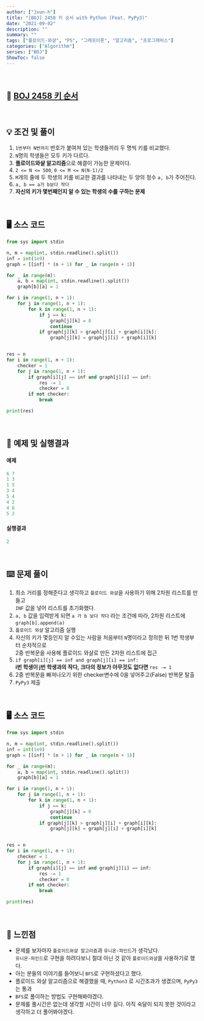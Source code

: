 ```yaml
---
author: ["Jxun-h"]
title: "[BOJ] 2458 키 순서 with Python (Feat. PyPy3)"
date: "2021-09-02"
description: ""
summary: ""
tags: ["플로이드-와샬", "PS", "그래프이론", "알고리즘", "프로그래머스"]
categories: ["Algorithm"]
series: ["BOJ"]
ShowToc: false
---
```


<br>

## 📌 <a href="https://www.acmicpc.net/problem/2458" target="_blank">BOJ 2458 키 순서</a>

<br>

## 💡 조건 및 풀이

1.  `1번부터 N번까지` 번호가 붙여져 있는 학생들끼리 두 명씩 키를 비교했다.
2.  `N`명의 학생들은 모두 키가 다르다.
3.  **플로이드와샬 알고리즘**으로 해결이 가능한 문제이다.
4.  `2 <= N <= 500`, `0 <= M <= N(N-1)/2`
5.  `M`개의 줄에 두 학생의 키를 비교한 결과를 나타내는 두 양의 정수 `a, b`가 주어진다.
6.  `a, b == a가 b보다 작다`
7.  **자신의 키가 몇번째인지 알 수 있는 학생의 수를 구하는 문제**

<br>

## 🖥 소스 코드

```python
from sys import stdin

n, m = map(int, stdin.readline().split())
inf = int(1e9)
graph = [[inf] * (n + 1) for _ in range(n + 1)]

for _ in range(m):
    a, b = map(int, stdin.readline().split())
    graph[b][a] = 1

for i in range(1, n + 1):
    for j in range(1, n + 1):
        for k in range(1, n + 1):
            if j == k:
                graph[j][k] = 0
                continue
            if graph[j][k] > graph[j][i] + graph[i][k]:
                graph[j][k] = graph[j][i] + graph[i][k]


res = n
for i in range(1, n + 1):
    checker = 1
    for j in range(1, n + 1):
        if graph[i][j] == inf and graph[j][i] == inf:
            res -= 1
            checker = 0
        if not checker:
            break

print(res)
```

<br>

## 🔖 예제 및 실행결과

#### 예제

```python
6 7
1 3
1 5
3 4
5 4
4 2
4 6
5 2
```

#### 실행결과

```python
2
```

<br>

## ⌨️ 문제 풀이

1.  최소 거리를 정해준다고 생각하고 `플로이드 와샬`을 사용하기 위해 2차원 리스트를 만들고  
    `INF` 값을 넣어 리스트를 초기화했다.
2.  `a, b` 값을 입력받게 되면 `a 가 b 보다 작다` 라는 조건에 따라, 2차원 리스트에 `graph[b].append(a)`
3.  `플로이드 와샬` 알고리즘 실행
4.  자신의 키가 몇등인지 알 수있는 사람을 처음부터 `N`명이라고 정의한 뒤 1번 학생부터 순차적으로  
    2중 반복문을 사용해 플로이드 와샬로 만든 2차원 리스트에 접근
5.  `if graph[i][j] == inf and graph[j][i] == inf:`  
    **i번 학생이 j번 학생과의 작다, 크다의 정보가 아무것도 없다면** `res -= 1`
6.  2중 반복문을 빠져나오기 위한 checker변수에 0을 넣어주고(False) 반복문 탈출
7.  `PyPy3` 제출

<br>

## 🖥 소스 코드

```python
from sys import stdin

n, m = map(int, stdin.readline().split())
inf = int(1e9)
graph = [[inf] * (n + 1) for _ in range(n + 1)]

for _ in range(m):
    a, b = map(int, stdin.readline().split())
    graph[b][a] = 1

for i in range(1, n + 1):
    for j in range(1, n + 1):
        for k in range(1, n + 1):
            if j == k:
                graph[j][k] = 0
                continue
            if graph[j][k] > graph[j][i] + graph[i][k]:
                graph[j][k] = graph[j][i] + graph[i][k]


res = n
for i in range(1, n + 1):
    checker = 1
    for j in range(1, n + 1):
        if graph[i][j] == inf and graph[j][i] == inf:
            res -= 1
            checker = 0
        if not checker:
            break

print(res)
```

<br>

## 💾 느낀점

-   문제를 보자마자 `플로이드와샬 알고리즘`과 `유니온-파인드`가 생각났다.  
    `유니온-파인드`로 구현을 하려다보니 절대 아닌 것 같아 `플로이드와샬`을 사용하기로 했다.
-   아는 분들의 이야기를 들어보니 `BFS`로 구현하셨다고 했다.
-   플로이드 와샬 알고리즘으로 해결했을 때, `Python3` 로 시간초과가 생겼으며, `PyPy3` 는 통과
-   `BFS`로 풀이하는 방법도 구현해봐야겠다.
-   문제를 풀시간은 없는데 생각할 시간이 너무 길다. 아직 숙달이 되지 못한 것이라고 생각하고 더 풀어봐야겠다.